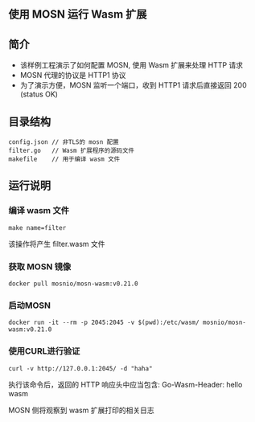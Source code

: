 ## 使用 MOSN 运行 Wasm 扩展

## 简介

+ 该样例工程演示了如何配置 MOSN, 使用 Wasm 扩展来处理 HTTP 请求
+ MOSN 代理的协议是 HTTP1 协议
+ 为了演示方便，MOSN 监听一个端口，收到 HTTP1 请求后直接返回 200 (status OK)

## 目录结构

```
config.json // 非TLS的 mosn 配置
filter.go   // Wasm 扩展程序的源码文件
makefile    // 用于编译 wasm 文件
```

## 运行说明

### 编译 wasm 文件

```
make name=filter
```

该操作将产生 filter.wasm 文件

### 获取 MOSN 镜像

```
docker pull mosnio/mosn-wasm:v0.21.0
```

### 启动MOSN

```
docker run -it --rm -p 2045:2045 -v $(pwd):/etc/wasm/ mosnio/mosn-wasm:v0.21.0
```

### 使用CURL进行验证

```
curl -v http://127.0.0.1:2045/ -d "haha"
```

执行该命令后，返回的 HTTP 响应头中应当包含: Go-Wasm-Header: hello wasm

MOSN 侧将观察到 wasm 扩展打印的相关日志